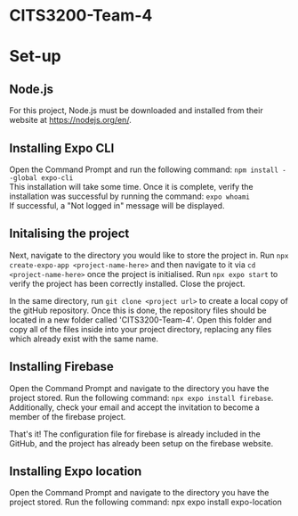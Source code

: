 # CITS3200-Team-4

# Set-up
## Node.js  
For this project, Node.js must be downloaded and installed from their website at https://nodejs.org/en/.

## Installing Expo CLI
Open the Command Prompt and run the following command: `npm install --global expo-cli`  
This installation will take some time. Once it is complete, verify the installation was successful by running the command: `expo whoami`  
If successful, a "Not logged in" message will be displayed.

## Initalising the project
Next, navigate to the directory you would like to store the project in. Run `npx create-expo-app <project-name-here>` and then navigate to it via `cd <project-name-here>` once the project is initialised. Run `npx expo start` to verify the project has been correctly installed. Close the project.

In the same directory, run `git clone <project url>` to create a local copy of the gitHub repository. Once this is done, the repository files should be located in a new folder called 'CITS3200-Team-4'. Open this folder and copy all of the files inside into your project directory, replacing any files which already exist with the same name.

## Installing Firebase
Open the Command Prompt and navigate to the directory you have the project stored. Run the following command: `npx expo install firebase`. Additionally, check your email and accept the invitation to become a member of the firebase project.

That's it! The configuration file for firebase is already included in the GitHub, and the project has already been setup on the firebase website.

## Installing Expo location
Open the Command Prompt and navigate to the directory you have the project stored. Run the following command: npx expo install expo-location
